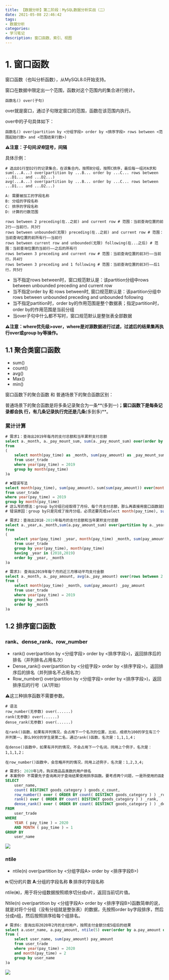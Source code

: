 ```yaml
---
title: 【数据分析】第二阶段：MySQL数据分析实战（二）
date: 2021-05-08 22:46:42
tags:
- 数据分析
categories:
- 学习笔记
description: 窗口函数、索引、视图
---
```


# 1. 窗口函数

窗口函数（也叫分析函数），从MySQL8.0开始支持。

窗口在数据中限定出一个范围，函数对这个范围内的集合进行统计。

```
函数名() over(子句)
```

over就是窗口，通过子句限定窗口的范围，函数在该范围内执行。

over中的子句具体如下：

```
函数名() over(partition by <分组字段> order by <排序字段> rows between <范围起始行数> and <范围结束行数>)
```

**⚠️注意：子句间*没有*逗号，间隔**

具体示例：

```
# 选出D1行至D2行的记录集合，在该集合内，按照B分组，按照C排序，最后每一组对A求和
sum(...A...) over(partition by ...B... order by ...C... rows between ...D1... and ...D2...) 
avg(...A...) over(partition by ...B... order by ...C... rows between ...D1... and ...D2...)

A: 需要被加工的字段名称 
B: 分组的字段名称
C: 排序的字段名称
D: 计算的行数范围
```

```
rows between 2 preceding(在..之前) and current row # 范围：当前查询位置的前2行——当前行，共3行
rows between unbounded(无限) preceding(在..之前) and current row # 范围：当前查询位置的前所有行——当前行
rows between current row and unbounded(无限) following(在...之后) # 范围：当前查询位置的当前行——之后的所有行
rows between 3 preceding and current row # 范围：当前查询位置的前3行——当前行，共4行
rows between 3 preceding and 1 following # 范围：当前查询位置的前3行——后1行，共5行
```

- 当不指定rows between时，窗口规范默认是：该partition分组中rows between unbounded preceding and current row
- 当不指定order by 和 rows between时, 窗口规范默认是：该partition分组中rows between unbounded preceding and unbounded following
- 当不指定partition时，order by的作用范围是整个数据表；指定partition时，order by的作用范围是当前分组
- 当over子句中什么都不写时，窗口规范默认是整张表全部数据

**⚠️注意：where优先级>over，where是对源数据进行过滤，过滤后的结果集再执行over或group by等操作。**

## 1.1 聚合类窗口函数

- sum()
- count()
- avg()
- Max()
- min()

窗口函数下的聚合函数 和 普通场景下的聚合函数区别：

普通场景下的聚合函数是将多条记录聚合为一条**(多到一)**；窗口函数下是每条记录都会执 行，有几条记录执行完还是几条**(多到多)**。

### 累计计算

```sql
# 需求1：查询出2019年每月的支付总额和当年累积支付总额
select a._month, a._pay_mount_sum, sum(a._pay_mount_sum) over(order by a._month)
from
(
	select month(pay_time) as _month, sum(pay_amount) as _pay_mount_sum
	from user_trade
	where year(pay_time) = 2019
	group by month(pay_time)
)a

# ❌错误写法
select month(pay_time), sum(pay_amount)，sum(sum(pay_amount)) over(month(pay_time))
from user_trade
where year(pay_time) = 2019
group by month(pay_time)
# 这么写的想法：group by分组已经取得了月份、每个月支付总额，那么再直接用窗口函数就能取得每个月的累计支付总额
# 错误原因：group by只是完成了按月分组，必须还要完成select month(pay_time), sum(pay_amount)才能获取最终的数据集，如果在select中加入窗口函数，此时并没有取得数据集，窗口函数也就无法执行。所以需要子查询的方式，先让group by完成select取得数据集，再将数据集作为表通过子查询执行窗口函数

# 需求2：查询出2018-2019年每月的支付总额和当年累积支付总额
select a._year,a._month,sum(a.pay_amount_sum) over(partition by a._year order by a._month)
from
(
	select year(pay_time) _year, month(pay_time) _month, sum(pay_amount) pay_amount_sum
	from user_trade
	group by year(pay_time), month(pay_time)
	having _year in (2018,2019)
	order by _year, _month
)a

# 需求3: 查询出2019年每个月的近三月移动平均支付金额
select a._month, a._pay_amount, avg(a._pay_amount) over(rows between 2 preceding and current row)
from (
	select month(pay_time) _month, sum(pay_amount) _pay_amount
	from user_trade
	where year(pay_time) = 2019
	group by _month
	order by _month
)a
```

## 1.2 排序窗口函数

### rank、dense_rank、row_number

- rank() over(partition by <分组字段> order by <排序字段>)，返回排序后的排名（并列排名占用名次）
- Dense_rank() over(partition by <分组字段> order by <排序字段>)，返回排序后的排名（并列排名不占用名次）
- Row_number() over(partition by <分组字段> order by <排序字段>)，返回排序后的行号（从1开始）

⚠️这三种排序函数不需要参数。

```
# 语法
row_number(无参数) over(......) 
rank(无参数) over(......) 
dense_rank(无参数) over(......)

在rank()函数，如果有并列情况，会占用下一个名次的位置，比如，成绩为100的学生有三个并列第一，那么99分的学生是第二名，通过rank()函数，名次是：1,1,1,4；

在dense()函数中，如果有并列的情况，不会占用下一个名词，同用上个例子，名次是：1,1,1,2；

在row_number()函数中，会忽略并列的情况，同用上述例子，名次是：1,2,3,4;
```

```sql
# 需求5: 2020年1月，购买商品品类数的用户排名
# 本案例中 不需要先子查询再对子查询结果使用排序函数。要考虑两个问题，一是所使用的函数是在生成数据集的同时就能使用，还是要生成完毕才可以使用；二是在使用函数的时，是否已经生成了数据集。
SELECT
	user_name,
	count( DISTINCT goods_category ) goods_c_count,
	row_number() over ( ORDER BY count( DISTINCT goods_category ) ) _row_number,
	rank() over ( ORDER BY count( DISTINCT goods_category ) ) _rank,
	dense_rank() over ( ORDER BY count( DISTINCT goods_category ) ) _dense_rank 
FROM
	user_trade 
WHERE
	YEAR ( pay_time ) = 2020 
	AND MONTH ( pay_time ) = 1 
GROUP BY
	user_name
```

![](Xnip2021-05-09_18-26-26)

### ntile

- ntile(n) over(partition by <分组字段A> order by <排序字段B>)

**n**:切分的片数
**A**:分组的字段名称
**B**:排序的字段名称

ntile(**n**)，用于将分组数据按照顺序切分成n片，返回当前切片值。

Ntile(n) over(partition by <分组字段A> order by <排序字段B>)函数简单的说，就是对将个分组（没有分组就是整张表）的数据，先按照order by字段排序，然后分成n组，然后按照排序给每个组排名。

```sql
# 需求6: 查询出将2020年2月的支付用户，按照支付金额分成5组后的结果
select a.user_name, a.pay_amount, ntile(5) over(order by a.pay_amount desc)
from (
	select user_name, sum(pay_amount) pay_amount
	from user_trade
	where year(pay_time) = 2020
	and month(pay_time) = 2
	group by user_name
)a
```

![](Xnip2021-05-09_21-42-58)



